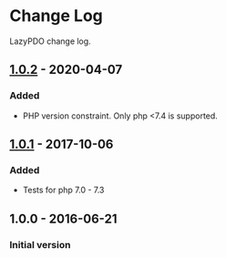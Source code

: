 # Change Log
LazyPDO change log.

## [1.0.2] - 2020-04-07
### Added
- PHP version constraint. Only php <7.4 is supported.

## [1.0.1] - 2017-10-06
### Added
- Tests for php 7.0 - 7.3

## 1.0.0 - 2016-06-21
### Initial version


[1.0.2]: https://github.com/lazypdo/lazypdo/compare/1.0.1...1.0.2
[1.0.1]: https://github.com/lazypdo/lazypdo/compare/1.0.0...1.0.1
